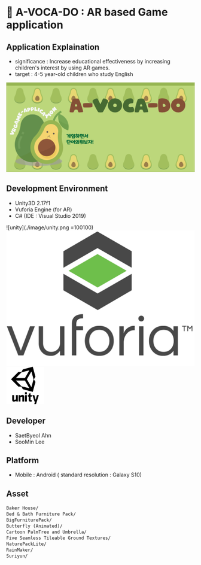 # :avocado: A-VOCA-DO : AR based Game application

## Application Explaination
  - significance : Increase educational effectiveness by increasing children's interest by using AR games.
  - target : 4-5 year-old children who study English

![start1](./image/start1.png)

## Development Environment
  - Unity3D 2.17f1
  - Vuforia Engine (for AR)
  - C# (IDE : Visual Studio 2019)

![unity](./image/unity.png =100100)
![vuforia](./image/vuforia.png)
<img src="./image/unity.png"  width="100" height="100">

## Developer
  - SaetByeol Ahn
  - SooMin Lee
  
## Platform
  - Mobile : Android ( standard resolution : Galaxy S10)


## Asset

```
Baker House/
Bed & Bath Furniture Pack/
BigFurniturePack/
Butterfly (Animated)/
Cartoon PalmTree and Umbrella/
Five Seamless Tileable Ground Textures/
NaturePackLite/
RainMaker/
Suriyun/
````
